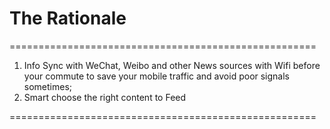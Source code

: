 # The Rationale
=====================================================
1. Info Sync with WeChat, Weibo and other News sources with Wifi before your commute to save your mobile traffic and avoid poor signals sometimes;
2. Smart choose the right content to Feed

=====================================================